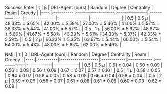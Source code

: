 Success Rate:
|   τ | β         | DRL-Agent (ours)   | Random         | Degree         | Centrality     | Roam           | Greedy         |
|----:|:----------|:-------------------|:---------------|:---------------|:---------------|:---------------|:---------------|
| 0.5 | 0.5 $\mu$ | 48.33% ± 5.65%     | 42.00% ± 5.59% | 37.00% ± 5.46% | 41.00% ± 5.57% | 36.33% ± 5.44% | 41.00% ± 5.57% |
| 0.5 | 1 $\mu$   | 56.00% ± 5.62%     | 48.67% ± 5.66% | 41.67% ± 5.58% | 43.33% ± 5.61% | 34.33% ± 5.37% | 42.33% ± 5.59% |
| 0.5 | 2 $\mu$   | 66.33% ± 5.35%     | 63.67% ± 5.44% | 60.00% ± 5.54% | 64.00% ± 5.43% | 48.00% ± 5.65% | 62.00% ± 5.49% |


NMI:
|   τ | β         | DRL-Agent (ours)   | Random      | Degree      | Centrality   | Roam        | Greedy      |
|----:|:----------|:-------------------|:------------|:------------|:-------------|:------------|:------------|
| 0.5 | 0.5 $\mu$ | 0.61 ± 0.04        | 0.60 ± 0.09 | 0.56 ± 0.08 | 0.56 ± 0.09  | 0.67 ± 0.07 | 0.57 ± 0.10 |
| 0.5 | 1 $\mu$   | 0.58 ± 0.05        | 0.64 ± 0.07 | 0.58 ± 0.05 | 0.58 ± 0.05  | 0.66 ± 0.04 | 0.58 ± 0.04 |
| 0.5 | 2 $\mu$   | 0.59 ± 0.06        | 0.58 ± 0.07 | 0.61 ± 0.08 | 0.61 ± 0.08  | 0.60 ± 0.03 | 0.62 ± 0.09 |